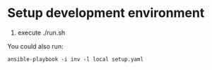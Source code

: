 # Setup development environment

1. execute ./run.sh

You could also run:
```
ansible-playbook -i inv -l local setup.yaml
```
